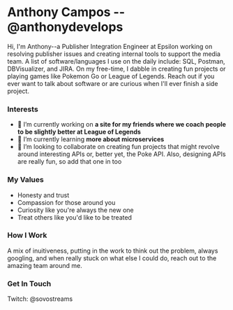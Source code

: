 # Anthony Campos --@anthonydevelops

Hi, I'm Anthony--a Publisher Integration Engineer at Epsilon working on resolving publisher issues and creating internal tools to support the media team. A list of software/languages I use on the daily include: SQL, Postman, DBVisualizer, and JIRA. On my free-time, I dabble in creating fun projects or playing games like Pokemon Go or League of Legends. Reach out if you ever want to talk about software or are curious when I'll ever finish a side project.

### Interests

- 🔭 I’m currently working on **a site for my friends where we coach people to be slightly better at League of Legends**
- 🌱 I’m currently learning **more about microservices**
- 👯 I’m looking to collaborate on creating fun projects that might revolve around interesting APIs or, better yet, the Poke API. Also, designing APIs are really fun, so add that one in too

### My Values

- Honesty and trust
- Compassion for those around you
- Curiosity like you're always the new one
- Treat others like you'd like to be treated

### How I Work

A mix of inuitiveness, putting in the work to think out the problem, always googling, and when really stuck on what else I could do, reach out to the amazing team around me.

### Get In Touch

Twitch: @sovostreams


<!--
**anthonydevelops/anthonydevelops** is a ✨ _special_ ✨ repository because its `README.md` (this file) appears on your GitHub profile.

Here are some ideas to get you started:

- 🔭 I’m currently working on ...
- 🌱 I’m currently learning ...
- 👯 I’m looking to collaborate on ...
- 🤔 I’m looking for help with ...
- 💬 Ask me about ...
- 📫 How to reach me: ...
- 😄 Pronouns: ...
- ⚡ Fun fact: ...
-->
